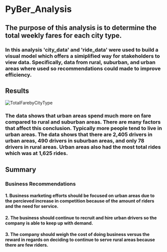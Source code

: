 # PyBer_Analysis

## The purpose of this analysis is to determine the total weekly fares for each city type.
### In this analysis 'city_data' and 'ride_data' were used to build a visual model which offers a simiplified way for stakeholders to view data. Specifically, data from rural, suburban, and urban areas where used so recommendations could made to improve efficiency. 

## Results

![TotalFarebyCityType](https://user-images.githubusercontent.com/74877648/104145220-2c64c980-5394-11eb-9338-192dcbb721e6.png)

### The data shows that urban areas spend much more on fare compared to rural and suburban areas. There are many factors that affect this conclusion. Typically more people tend to live in urban areas. The data shows that there are 2,405 drivers in urban areas, 490 drivers in suburban areas, and only 78 drivers in rural areas. Urban areas also had the most total rides which was at 1,625 rides. 

## Summary
### Business Recommendations

#### 1. Business marketing efforts should be focused on urban areas due to the percieved increase in competition because of the amount of riders and the need for service.
#### 2. The business should continue to recruit and hire urban drivers so the company is able to keep up with demand. 
#### 3. The company should weigh the cost of doing business versus the reward in regards on deciding to continue to serve rural areas because there are few riders. 
